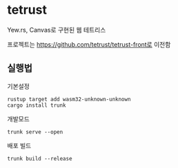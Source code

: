 # tetrust

Yew.rs, Canvas로 구현된 웹 테트리스
      
프로젝트는 https://github.com/tetrust/tetrust-front로 이전함   
 
## 실행법

기본설정

```
rustup target add wasm32-unknown-unknown
cargo install trunk
```

개발모드

```
trunk serve --open
```

배포 빌드

```
trunk build --release
```
